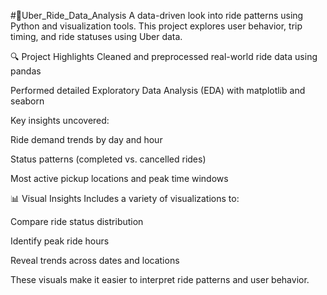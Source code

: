 #🚕Uber_Ride_Data_Analysis
A data-driven look into ride patterns using Python and visualization tools.
This project explores user behavior, trip timing, and ride statuses using Uber data.

🔍 Project Highlights
Cleaned and preprocessed real-world ride data using pandas

Performed detailed Exploratory Data Analysis (EDA) with matplotlib and seaborn

Key insights uncovered:

Ride demand trends by day and hour

Status patterns (completed vs. cancelled rides)

Most active pickup locations and peak time windows

📊 Visual Insights
Includes a variety of visualizations to:

Compare ride status distribution

Identify peak ride hours

Reveal trends across dates and locations

These visuals make it easier to interpret ride patterns and user behavior.
